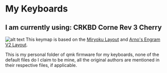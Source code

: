 # My Keyboards
## I am currently using: CRKBD Corne Rev 3 Cherry
![alt text](https://github.com/keymaps/img/cornelayout.)
This keymap is based on the [Miryoku Layout](https://github.com/manna-harbour/miryoku) and [Arno's Engram V2 Layout](https://engram.dev/).



This is my personal folder of qmk firmware for my keyboards, none of the default files do I claim to be mine, all the original authors are mentioned in their respective files, if applicable.
